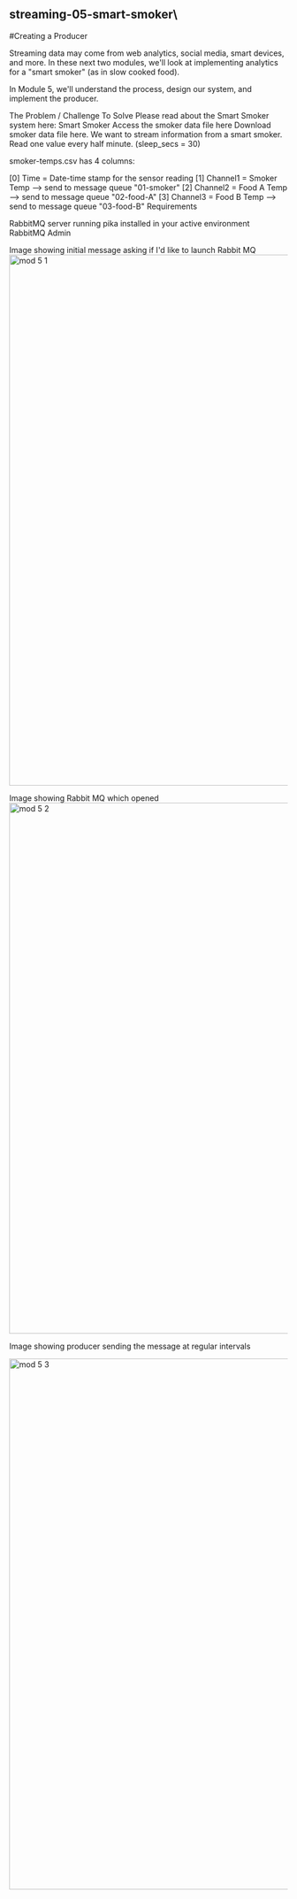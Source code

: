 ## streaming-05-smart-smoker\
#Creating a Producer

Streaming data may come from web analytics, social media, smart devices, and more. In these next two modules, we'll look at implementing analytics for a "smart smoker" (as in slow cooked food). 

In Module 5, we'll understand the process, design our system, and implement the producer. 

The Problem / Challenge To Solve
Please read about the Smart Smoker system here: Smart Smoker
Access the smoker data file here Download smoker data file here.
We want to stream information from a smart smoker. Read one value every half minute. (sleep_secs = 30)

smoker-temps.csv has 4 columns:

[0] Time = Date-time stamp for the sensor reading
[1] Channel1 = Smoker Temp --> send to message queue "01-smoker"
[2] Channel2 = Food A Temp --> send to message queue "02-food-A"
[3] Channel3 = Food B Temp --> send to message queue "03-food-B"
Requirements

RabbitMQ server running
pika installed in your active environment
RabbitMQ Admin

Image showing initial message asking if I'd like to launch Rabbit MQ
<img width="960" alt="mod 5 1" src="https://github.com/DrSTaylor/streaming-05-smart-smoker/assets/105294873/4fc4f654-384b-4479-b924-8f6d809c7fde">

Image showing Rabbit MQ which opened
<img width="960" alt="mod 5 2" src="https://github.com/DrSTaylor/streaming-05-smart-smoker/assets/105294873/042bc8c7-5060-4d31-b0e6-4db2660eca52">

Image showing producer sending the message at regular intervals

<img width="960" alt="mod 5 3" src="https://github.com/DrSTaylor/streaming-05-smart-smoker/assets/105294873/1a568b68-b9b2-4f44-8d6e-192bd8951131">
